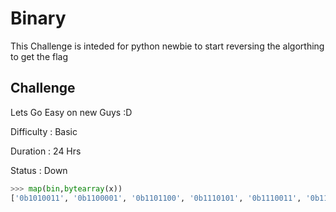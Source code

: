 # Binary 
This Challenge is inteded for python newbie to start reversing the algorthing to get the flag 

## Challenge 

Lets Go Easy on new Guys :D 

Difficulty : Basic 

Duration : 24 Hrs

Status : Down
```python
>>> map(bin,bytearray(x))
['0b1010011', '0b1100001', '0b1101100', '0b1110101', '0b1110011', '0b1101100', '0b1100001', '0b1100010', '0b1111011', '0b1000111', '0b110000', '0b1011111', '0b110011', '0b1100001', '0b1010011', '0b1111001', '0b1011111', '0b110000', '0b1101110', '0b1011111', '0b1101101', '0b110011', '0b1111101']
```
